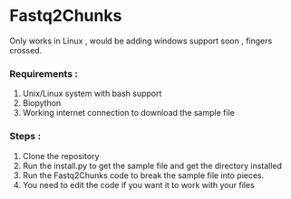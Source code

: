 # Fastq2Chunks

Only works in Linux , would be adding windows support soon , fingers crossed.

### Requirements : 
1. Unix/Linux system with bash support
2. Biopython
3. Working internet connection to download the sample file

### Steps : 
1. Clone the repository
2. Run the install.py to get the sample file and get the directory installed
3. Run the Fastq2Chunks code to break the sample file into pieces. 
4. You need to edit the code if you want it to work with your files
